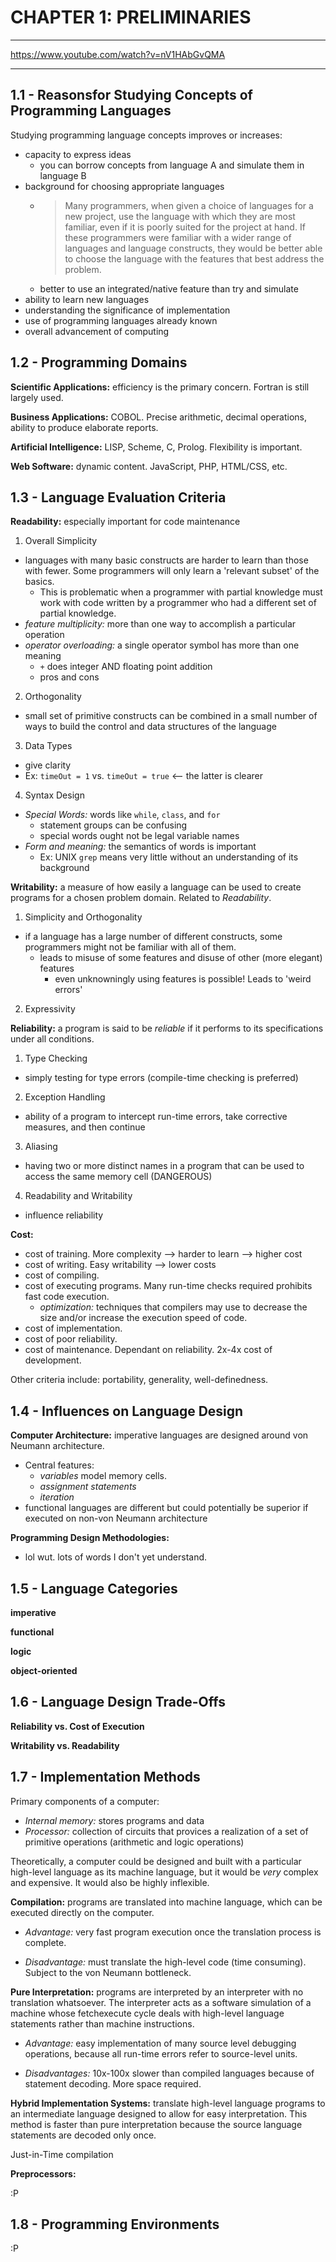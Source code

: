 # CHAPTER 1: PRELIMINARIES
****
https://www.youtube.com/watch?v=nV1HAbGvQMA
****
## 1.1 - Reasonsfor Studying Concepts of Programming Languages

Studying programming language concepts improves or increases:

- capacity to express ideas
  - you can borrow concepts from language A and simulate them in language B
- background for choosing appropriate languages
  - > Many programmers, when given a choice of languages for a new project, use the language with which they are most familiar, even if it is poorly suited for the project at hand. If these programmers were familiar with a wider range of languages and language constructs, they would be better able to choose the language with the features that best address the problem.
  - better to use an integrated/native feature than try and simulate
- ability to learn new languages
- understanding the significance of implementation
- use of programming languages already known
- overall advancement of computing

## 1.2 - Programming Domains

**Scientific Applications:** efficiency is the primary concern. Fortran is still largely used.

**Business Applications:** COBOL. Precise arithmetic, decimal operations, ability to produce elaborate reports.

**Artificial Intelligence:** LISP, Scheme, C, Prolog. Flexibility is important.

**Web Software:** dynamic content. JavaScript, PHP, HTML/CSS, etc.

## 1.3 - Language Evaluation Criteria

**Readability:** especially important for code maintenance

1. Overall Simplicity
  - languages with many basic constructs are harder to learn than those with fewer. Some programmers will only learn a 'relevant subset' of the basics.
    - This is problematic when a programmer with partial knowledge must work with code written by a programmer who had a different set of partial knowledge.
  - *feature multiplicity:* more than one way to accomplish a particular operation
  - *operator overloading:*  a single operator symbol has more than one meaning
    - ```+``` does integer AND floating point addition
    - pros and cons
2. Orthogonality
  - small set of primitive constructs can be combined in a small number of ways to build the control and data structures of the language
3. Data Types
  - give clarity
  - Ex: ```timeOut = 1``` vs. ```timeOut = true``` <-- the latter is clearer
4. Syntax Design
  - *Special Words:* words like ```while```, ```class```, and ```for```
    - statement groups can be confusing
    - special words ought not be legal variable names
  - *Form and meaning:* the semantics of words is important
    - Ex: UNIX ```grep``` means very little without an understanding of its background

**Writability:** a measure of how easily a language can be used to create programs for a chosen problem domain. Related to *Readability*.

1. Simplicity and Orthogonality
  - if a language has a large number of different constructs, some programmers might not be familiar with all of them.
    - leads to misuse of some features and disuse of other (more elegant) features
      - even unknowningly using features is possible! Leads to 'weird errors'
2. Expressivity

**Reliability:** a program is said to be *reliable* if it performs to its specifications under all conditions.

1. Type Checking
  - simply testing for type errors (compile-time checking is preferred)
2. Exception Handling
  - ability of a program to intercept run-time errors, take corrective measures, and then continue
3. Aliasing
  - having two or more distinct names in a program that can be used to access the same memory cell (DANGEROUS)
4. Readability and Writability
  - influence reliability

**Cost:**
  - cost of training. More complexity --> harder to learn --> higher cost
  - cost of writing. Easy writability --> lower costs
  - cost of compiling.
  - cost of executing programs. Many run-time checks required prohibits fast code execution.
    - *optimization:* techniques that compilers may use to decrease the size and/or increase the execution speed of code.
  - cost of implementation.
  - cost of poor reliability.
  - cost of maintenance. Dependant on reliability. 2x-4x cost of development.

Other criteria include: portability, generality, well-definedness.

## 1.4 - Influences on Language Design

**Computer Architecture:** imperative languages are designed around von Neumann architecture.

- Central features:
  - *variables* model memory cells.
  - *assignment statements*
  - *iteration*
- functional languages are different but could potentially be superior if executed on non-von Neumann architecture

**Programming Design Methodologies:**

- lol wut. lots of words I don't yet understand.

## 1.5 - Language Categories

**imperative**

**functional**

**logic**

**object-oriented**

## 1.6 - Language Design Trade-Offs

**Reliability vs. Cost of Execution**

**Writability vs. Readability**

## 1.7 - Implementation Methods

Primary components of a computer:

- *Internal memory:* stores programs and data
- *Processor:* collection of circuits that provices a realization of a set of primitive operations (arithmetic and logic operations)

Theoretically, a computer could be designed and built with a particular high-level language as its machine language, but it would be *very* complex and expensive.
It would also be highly inflexible.

**Compilation:** programs are translated into machine language, which can be executed directly on the computer.

- *Advantage:* very fast program execution once the translation process is complete.

- *Disadvantage:* must translate the high-level code (time consuming). Subject to the von Neumann bottleneck.

**Pure Interpretation:** programs are interpreted by an interpreter with no translation whatsoever. The interpreter acts as a software simulation of a machine whose fetchexecute cycle deals with high-level language statements rather than machine instructions.

- *Advantage:* easy implementation of many source level debugging operations, because all run-time errors refer to source-level units.

- *Disadvantages:* 10x-100x slower than compiled languages because of statement decoding. More space required.

**Hybrid Implementation Systems:** translate high-level language programs to an intermediate language designed to allow for easy interpretation. This method is faster than pure interpretation because the source language statements are decoded only once.

Just-in-Time compilation

**Preprocessors:**

:P

## 1.8 - Programming Environments

:P
